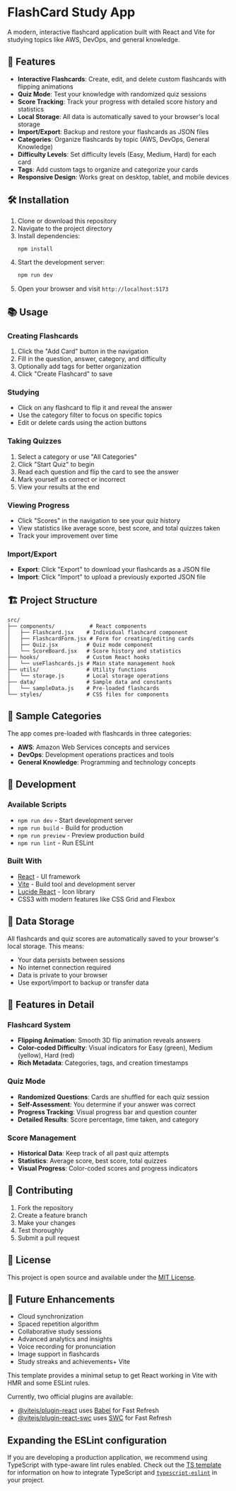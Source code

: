# FlashCard Study App

A modern, interactive flashcard application built with React and Vite for studying topics like AWS, DevOps, and general knowledge.

## 🚀 Features

- **Interactive Flashcards**: Create, edit, and delete custom flashcards with flipping animations
- **Quiz Mode**: Test your knowledge with randomized quiz sessions
- **Score Tracking**: Track your progress with detailed score history and statistics
- **Local Storage**: All data is automatically saved to your browser's local storage
- **Import/Export**: Backup and restore your flashcards as JSON files
- **Categories**: Organize flashcards by topic (AWS, DevOps, General Knowledge)
- **Difficulty Levels**: Set difficulty levels (Easy, Medium, Hard) for each card
- **Tags**: Add custom tags to organize and categorize your cards
- **Responsive Design**: Works great on desktop, tablet, and mobile devices

## 🛠️ Installation

1. Clone or download this repository
2. Navigate to the project directory
3. Install dependencies:
   ```bash
   npm install
   ```
4. Start the development server:
   ```bash
   npm run dev
   ```
5. Open your browser and visit `http://localhost:5173`

## 📚 Usage

### Creating Flashcards
1. Click the "Add Card" button in the navigation
2. Fill in the question, answer, category, and difficulty
3. Optionally add tags for better organization
4. Click "Create Flashcard" to save

### Studying
- Click on any flashcard to flip it and reveal the answer
- Use the category filter to focus on specific topics
- Edit or delete cards using the action buttons

### Taking Quizzes
1. Select a category or use "All Categories"
2. Click "Start Quiz" to begin
3. Read each question and flip the card to see the answer
4. Mark yourself as correct or incorrect
5. View your results at the end

### Viewing Progress
- Click "Scores" in the navigation to see your quiz history
- View statistics like average score, best score, and total quizzes taken
- Track your improvement over time

### Import/Export
- **Export**: Click "Export" to download your flashcards as a JSON file
- **Import**: Click "Import" to upload a previously exported JSON file

## 🏗️ Project Structure

```
src/
├── components/           # React components
│   ├── Flashcard.jsx    # Individual flashcard component
│   ├── FlashcardForm.jsx # Form for creating/editing cards
│   ├── Quiz.jsx         # Quiz mode component
│   └── ScoreBoard.jsx   # Score history and statistics
├── hooks/               # Custom React hooks
│   └── useFlashcards.js # Main state management hook
├── utils/               # Utility functions
│   └── storage.js       # Local storage operations
├── data/                # Sample data and constants
│   └── sampleData.js    # Pre-loaded flashcards
└── styles/              # CSS files for components
```

## 🎯 Sample Categories

The app comes pre-loaded with flashcards in three categories:

- **AWS**: Amazon Web Services concepts and services
- **DevOps**: Development operations practices and tools
- **General Knowledge**: Programming and technology concepts

## 🔧 Development

### Available Scripts

- `npm run dev` - Start development server
- `npm run build` - Build for production
- `npm run preview` - Preview production build
- `npm run lint` - Run ESLint

### Built With

- [React](https://reactjs.org/) - UI framework
- [Vite](https://vitejs.dev/) - Build tool and development server
- [Lucide React](https://lucide.dev/) - Icon library
- CSS3 with modern features like CSS Grid and Flexbox

## 💾 Data Storage

All flashcards and quiz scores are automatically saved to your browser's local storage. This means:
- Your data persists between sessions
- No internet connection required
- Data is private to your browser
- Use export/import to backup or transfer data

## 🎨 Features in Detail

### Flashcard System
- **Flipping Animation**: Smooth 3D flip animation reveals answers
- **Color-coded Difficulty**: Visual indicators for Easy (green), Medium (yellow), Hard (red)
- **Rich Metadata**: Categories, tags, and creation timestamps

### Quiz Mode
- **Randomized Questions**: Cards are shuffled for each quiz session
- **Self-Assessment**: You determine if your answer was correct
- **Progress Tracking**: Visual progress bar and question counter
- **Detailed Results**: Score percentage, time taken, and category

### Score Management
- **Historical Data**: Keep track of all past quiz attempts
- **Statistics**: Average score, best score, total quizzes
- **Visual Progress**: Color-coded scores and progress indicators

## 🤝 Contributing

1. Fork the repository
2. Create a feature branch
3. Make your changes
4. Test thoroughly
5. Submit a pull request

## 📄 License

This project is open source and available under the [MIT License](LICENSE).

## 🔮 Future Enhancements

- Cloud synchronization
- Spaced repetition algorithm
- Collaborative study sessions
- Advanced analytics and insights
- Voice recording for pronunciation
- Image support in flashcards
- Study streaks and achievements+ Vite

This template provides a minimal setup to get React working in Vite with HMR and some ESLint rules.

Currently, two official plugins are available:

- [@vitejs/plugin-react](https://github.com/vitejs/vite-plugin-react/blob/main/packages/plugin-react) uses [Babel](https://babeljs.io/) for Fast Refresh
- [@vitejs/plugin-react-swc](https://github.com/vitejs/vite-plugin-react/blob/main/packages/plugin-react-swc) uses [SWC](https://swc.rs/) for Fast Refresh

## Expanding the ESLint configuration

If you are developing a production application, we recommend using TypeScript with type-aware lint rules enabled. Check out the [TS template](https://github.com/vitejs/vite/tree/main/packages/create-vite/template-react-ts) for information on how to integrate TypeScript and [`typescript-eslint`](https://typescript-eslint.io) in your project.
